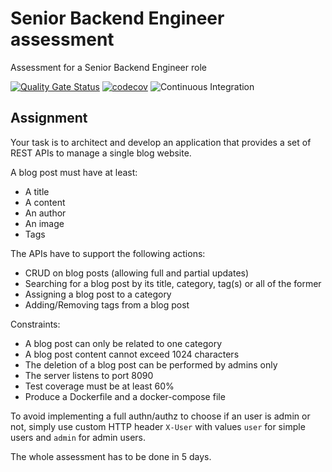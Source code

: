 # Senior Backend Engineer assessment

Assessment for a Senior Backend Engineer role

[![Quality Gate Status](https://sonarcloud.io/api/project_badges/measure?project=federico-paolillo_ca-assessment&metric=alert_status)](https://sonarcloud.io/summary/new_code?id=federico-paolillo_ca-assessment)
[![codecov](https://codecov.io/gh/federico-paolillo/ca-assessment/branch/main/graph/badge.svg?token=0QOH0NVJAO)](https://codecov.io/gh/federico-paolillo/ca-assessment)
![Continuous Integration](https://github.com/federico-paolillo/ca-assessment/actions/workflows/ci.yaml/badge.svg)

## Assignment

Your task is to architect and develop an application that provides a set of REST APIs to manage a single blog website.  

A blog post must have at least:

- A title
- A content
- An author
- An image
- Tags

The APIs have to support the following actions:

- CRUD on blog posts (allowing full and partial updates)
- Searching for a blog post by its title, category, tag(s) or all of the former
- Assigning a blog post to a category
- Adding/Removing tags from a blog post

Constraints:

- A blog post can only be related to one category
- A blog post content cannot exceed 1024 characters
- The deletion of a blog post can be performed by admins only
- The server listens to port 8090
- Test coverage must be at least 60%
- Produce a Dockerfile and a docker-compose file

To avoid implementing a full authn/authz to choose if an user is admin or not, simply use custom HTTP header `X-User` with values `user` for simple users and `admin` for admin users.

The whole assessment has to be done in 5 days.  
